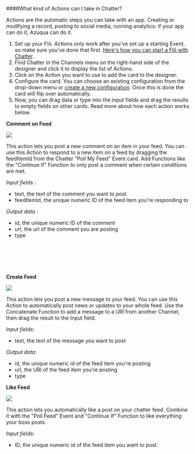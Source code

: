 ####What kind of Actions can I take in Chatter?

Actions are the automatic steps you can take with an app. Creating or modifying a record, posting to social media, running analytics: if your app can do it, Azuqua can do it. 

1. Set up your Flõ. Actions only work after you've set up a starting Event, so make sure you've done that first. [Here's how you can start a Flõ with Chatter]().
2. Find Chatter in the Channels menu on the right-hand side of the designer and click it to display the list of Actions.
3. Click on the Action you want to use to add the card to the designer. 
4. Configure the card. You can choose an existing configuration from the drop-down menu or [create a new configuration](). Once this is done the card will flip over automatically. 
5. Now, you can drag data or type into the input fields and drag the results to empty fields on other cards. Read more about how each action works below.

**Comment on Feed** 

<img src="chatterAction1.png" ></img>  

This action lets you post a new comment on an item in your feed. You can use this Action to respond to a new item on a feed by dragging the feedItemId from the Chatter "Poll My Feed" Event card. Add Functions like the "Continue If" Function to only post a comment when certain conditions are met. 

*Input fields* :

* text, the text of the comment you want to post   
* feedItemId, the unique numeric ID of the feed item you're responding to

*Output data* : 

* id, the unique numeric ID of the comment
* url, the url of the comment you are posting
* type 

<!---What's type?--->
<br></br>
<br></br>

**Create Feed**

<img src = "chatterAction2.png"></img>

This action lets you post a new message to your feed. You can use this Action to automatically post news or updates to your whole feed. Use the Concatenate Function to add a message to a URl from another Channel, then drag the result to the Input field.

*Input fields*:

* text, the text of the message you want to post

*Output data*:  

* id, the unique numeric id of the feed item you're posting
* url, the URl of the feed item you're posting
* type 

<!---I looked this up, only to realize it's redundant the only one type that will ever return due to the inputs is TextPost--->

**Like Feed**

<img src = "chatterAction3.png"></img>

This action lets you automatically like a post on your chatter feed. Combine it with the "Poll Feed" Event and "Continue If" Function to like everything your boss posts.

*Input fields*:

* ID, the unique numeric id of the feed item you want to post.  


